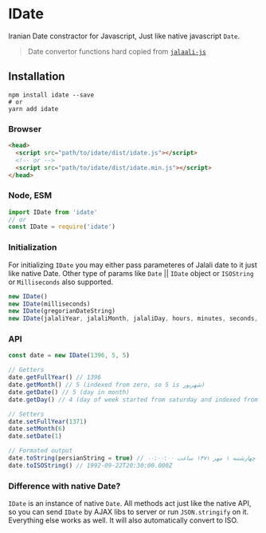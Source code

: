 # IDate

Iranian Date constractor for Javascript, Just like native javascript `Date`.
> Date convertor functions hard copied from [`jalaali-js`](https://github.com/jalaali/jalaali-js)


## Installation

```terminal
npm install idate --save
# or
yarn add idate
```

### Browser

```html
<head>
  <script src="path/to/idate/dist/idate.js"></script>
  <!-- or -->
  <script src="path/to/idate/dist/idate.min.js"></script>
</head>
```
### Node, ESM
```javascript
import IDate from 'idate'
// or
const IDate = require('idate')
```

### Initialization

For initializing `IDate` you may either pass parameteres of Jalali date to it just like native Date. Other type of params like `Date` || `IDate` object or `ISOString` or `Milliseconds` also supported.

```javascript
new IDate()
new IDate(milliseconds)
new IDate(gregorianDateString)
new IDate(jalaliYear, jalaliMonth, jalaliDay, hours, minutes, seconds, milliseconds)
```

### API
```javascript
const date = new IDate(1396, 5, 5)

// Getters
date.getFullYear() // 1396
date.getMonth() // 5 (indexed from zero, so 5 is شهریور)
date.getDate() // 5 (day in month)
date.getDay() // 4 (day of week started from saturday and indexed from zero, so 4 is چهارشنبه)

// Setters
date.setFullYear(1371)
date.setMonth(6)
date.setDate(1)

// Formated output
date.toString(persianString = true) // چهارشنبه ۱ مهر ۱۳۷۱ ساعت ۰۰:۰۰:۰۰ or Chaharshanbe 1 Mehr 1371 00:00:00
date.toISOString() // 1992-09-22T20:30:00.000Z
```

### Difference with native Date?
`IDate` is an instance of native `Date`. All methods act just like the native API, so you can send `IDate` by AJAX libs to server or run `JSON.stringify` on it. Everything else works as well. It will also automatically convert to ISO.
